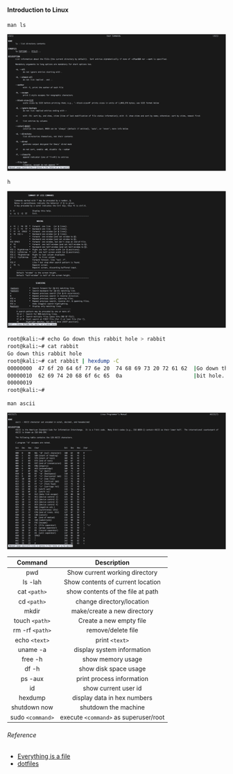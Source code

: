 #### Introduction to Linux

```
man ls
```

![](images/1.png)

```
h
```

![](images/2.png)

```sh
root@kali:~# echo Go down this rabbit hole > rabbit
root@kali:~# cat rabbit
Go down this rabbit hole
root@kali:~# cat rabbit | hexdump -C
00000000  47 6f 20 64 6f 77 6e 20  74 68 69 73 20 72 61 62  |Go down this rab|
00000010  62 69 74 20 68 6f 6c 65  0a                       |bit hole.|
00000019
root@kali:~#
```

```
man ascii
```

![](images/3.png)

**Command** | **Description**
:-------: | :------------:
pwd | Show current working directory
ls -lah | Show contents of current location
cat `<path>` | show contents of the file at path
cd `<path>` | change directory/location
mkdir | make/create a new directory
touch `<path>` | Create a new empty file
rm -rf `<path>` | remove/delete file
echo `<text>` | print `<text>`
uname -a | display system information
free -h | show memory usage
df -h | show disk space usage
ps -aux | print process information
id | show current user id
hexdump | display data in hex numbers
shutdown now | shutdown the machine
sudo `<command>` | execute `<command>` as superuser/root

###### Reference

- [Everything is a file](https://en.wikipedia.org/wiki/Everything_is_a_file)
- [dotfiles](https://plus.google.com/+RobPikeTheHuman/posts/R58WgWwN9jp)